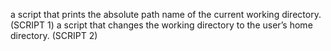 a script that prints the absolute path name of the current working directory. (SCRIPT 1)
a script that changes the working directory to the user’s home directory. (SCRIPT 2) 
